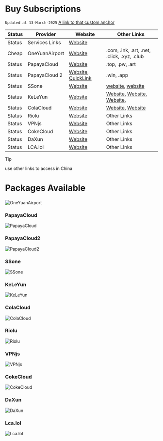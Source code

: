 # Buy Subscriptions
`Updated at 13-March-2025`
[A link to that custom anchor](#OneYuanAirport)

| Status | Provider       | Website | Other Links |
| ------ | -------------- | ------- | ----------- |
| Status | Services Links | [Website](https://9.234456.xyz/abc.html?t=1740946027727) |  |
| Cheap | OneYuanAirport | [Website](https://一元机场.com/) | .com, .ink, .art, .net, .click, .xyz, .club|
| Status | PapayaCloud    | [Website](https://muguacloud.top/) | .top, .pw, .art|
| Status | PapayaCloud 2  | [Website](https://muguacloud.win/), [QuickLink](https://4399.bid/) | .win, .app|
| Status | SSone          | [Website](https://ssonegames.xn--xhq8sm16c5ls.com/dashboard) | [website](https://hello-ssone.com/), [website](https://hello36d.com/) |
| Status | KeLeYun        | [Website](https://q0av6w.klwiuehge.top/#/plan) | [Website](https://可乐云.com/), [Website](https://q0av6w.klwiuehge.top/), [Website](https://kly2026.com/),  |
| Status | ColaCloud      | [Website](https://colacloud.online/) | [Website](https://colacloud.info/index.html), [Website](https://colacloudnet.com/) |
| Status | Riolu          | [Website](https://1o.riolu.sbs/) | Other Links |
| Status | VPNjs          | [Website](https://user.jsqcn.net/) | Other Links |
| Status | CokeCloud      | [Website](https://cokecloud.net/) | Other Links |
| Status | DaXun          | [Website](https://daxun.fun/) | Other Links |
| Status | LCA.lol        | [Website](https://lca.lol/) | Other Links |
> [!TIP]
> use other links to access in China <br/>

# Packages Available

### <a name="OneYuanAirport"></a>
![OneYuanAirport](https://github.com/ammasood12/nodes/blob/main/Packages/oneYuanAirport.png)
### PapayaCloud
![PapayaCloud](https://github.com/ammasood12/nodes/blob/main/Packages/PapayaCloud.png)
### PapayaCloud2
![PapayaCloud2](https://github.com/ammasood12/nodes/blob/main/Packages/PapayaCloud2.png)
### SSone
![SSone](https://github.com/ammasood12/nodes/blob/main/Packages/ssone.png)
### KeLeYun
![KeLeYun](https://github.com/ammasood12/nodes/blob/main/Packages/KeLeYun.png)
### ColaCloud
![ColaCloud](https://github.com/ammasood12/nodes/blob/main/Packages/ColaCloud.png)
### Riolu
![Riolu](https://github.com/ammasood12/nodes/blob/main/Packages/riolu.png)
### VPNjs
![VPNjs](https://github.com/ammasood12/nodes/blob/main/Packages/vpnjs.png)
### CokeCloud
![CokeCloud](https://github.com/ammasood12/nodes/blob/main/Packages/cokecloud.png)
### DaXun
![DaXun](https://github.com/ammasood12/nodes/blob/main/Packages/daxun.png)
### Lca.lol
![Lca.lol](https://github.com/ammasood12/nodes/blob/main/Packages/lca.png)
